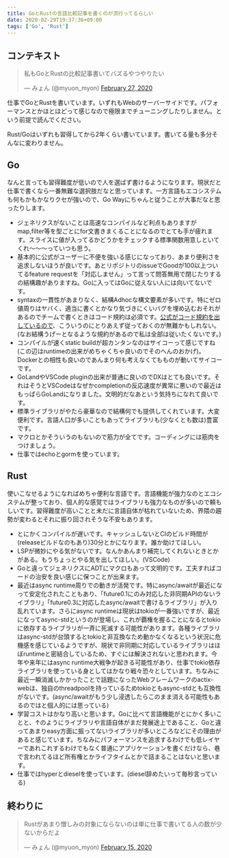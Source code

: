 ```yaml
---
title: GoとRustの言語比較記事を書くのが流行ってるらしい
date: 2020-02-29T19:37:36+09:00
tags: ['Go', 'Rust']
---
```


## コンテキスト

<blockquote class="twitter-tweet"><p lang="ja" dir="ltr">私もGoとRustの比較記事書いてバズるやつやりたい</p>&mdash; みょん (@myuon_myon) <a href="https://twitter.com/myuon_myon/status/1232892753438052352?ref_src=twsrc%5Etfw">February 27, 2020</a></blockquote> <script async src="https://platform.twitter.com/widgets.js" charset="utf-8"></script>


仕事でGoとRustを書いています。いずれもWebのサーバーサイドです。パフォーマンスとかほとほどって感じなので極限までチューニングしたりしません。という前提で読んでください。

Rust/Goはいずれも習得してから2年くらい書いています。書いてる量も多分そんなに変わりません。

## Go

なんと言っても習得難度が低いので人を選ばず書けるようになります。現状だと仕事で書くなら一番無難な選択肢だなと思っています。一方言語もエコシステムも何もかもかなりクセが強いので、Go Wayにちゃんと従うことが大事だなと思ったりします。

- ジェネリクスがないことは高速なコンパイルなど利点もありますがmap,filter等を型ごとにfor文書きまくることになるのでとても手が疲れます。スライスに値が入ってるかどうかをチェックする標準関数用意しといてくれ〜〜〜っていつも思う。
- 基本的に公式がユーザーに不便を強いる感じになっており、あまり便利さを追求しないほうが良いです。あとリポジトリのissueでGoodが100以上ついてるfeature requestを「対応しません」って言って問答無用で閉じたりするの結構趣がありますね。Goに入ってはGoに従えない人には向いてないです。
- syntaxの一貫性があまりなく、結構Adhocな構文要素が多いです。特にゼロ値周りはヤバく、適当に書くとかなり気づきにくいバグを埋め込むおそれがあるのでチームで書くときはコード規約は必須です。[公式がコード規約を出しているので](https://github.com/golang/go/wiki/CodeReviewComments)、こういうのにとりあえず従っておくのが無難かもしれない。(なお結構うげーとなるような規約があるので私は全部は従いたくないです。)
- コンパイルが速くstatic buildが超カンタンなのはサイコーって感じですね(この辺はruntimeの出来がめちゃくちゃ良いのでそのへんのおかげ)。Dockerとの相性も良いのであんまり何も考えなくてもものが動いてサイコーです。
- GoLandやVSCode pluginの出来が普通に良いのでDXはとても良いです。それはそうとVSCodeはなぜかcompletionの反応速度が異常に悪いので最近はもっぱらGoLandになりました。文明的だなあという気持ちになれて良いです。
- 標準ライブラリがやたら豪華なので結構何でも提供してくれています。大変便利です。言語人口が多いこともあってライブラリも(少なくとも数は)豊富です。
- マクロとかそういうのもないので筋力が全てです。コーディングには筋肉をつけましょう。
- 仕事ではechoとgormを使っています。

## Rust

使いこなせるようになればめちゃ便利な言語です。言語機能が強力なのとエコシステムが整っており、個人的な感覚ではライブラリも強力なものが多いので頼もしいです。習得難度が高いことと未だに言語自体が枯れていないため、界隈の趨勢が変わるとそれに振り回されそうな不安もあります。

- とにかくコンパイルが遅いです。キャッシュしないとCIのビルド時間が(releaseビルドなのもあり)30分とかになります。誰か助けてほしい。
- LSPが微妙にやる気がないです。なんかあんまり補完してくれないときとかがある。もうちょっとやる気を出してほしい。(VSCode)
- Goと違ってジェネリクスにADTにマクロもあって文明的です。工夫すればコードの治安を良い感じに保つことが出来ます。
- 最近はasync runtime周りでの動きが活発です。特にasync/awaitが最近になって安定化されたこともあり、「future0.1にのみ対応した非同期APIのないライブラリ」「future0.3に対応したasync/awaitで書けるライブラリ」が入り乱れています。さらにasync runtimeは現状はtokioが一番強いですが、最近になってasync-stdというのが登場し、これが覇権を握ることになるとtokioに依存するライブラリが一斉に死滅する可能性があります。各種ライブラリはasync-stdが台頭するとtokioと非互換なため動かなくなるという状況に危機感を感じているようですが、現状で非同期に対応しているライブラリはほぼruntimeと密結合しているため、すぐには解決されないと思われます。今年や来年にはasync runtime大戦争が起きる可能性があり、仕事でtokio依存ライブラリを使っている身としてはかなり戦々恐々としています。ちなみに最近一瞬消滅しかかったことで話題になったWebフレームワークのactix-webは、独自のthreadpoolを持っているためtokioともasync-stdとも互換性がないです。(async/awaitがもう少し浸透したらこのまま消える可能性もあるのではと個人的には思っている)
- 学習コストはかなり高いと思います。Goに比べて言語機能がとにかく多いことと、↑のようにライブラリや言語自体がまだ発展途上であること、Goと違ってあまりeasy方面に振ってないライブラリが多いところなどにその理由があると感じています。ちなみにパフォーマンスを追求するわけでも低レイヤーであれこれするわけでもなく普通にアプリケーションを書くだけなら、巷で言われてるほど所有権とかライフタイムとかで詰まることはないと思います。
- 仕事ではhyperとdieselを使っています。(diesel辞めたいって毎秒言っている)

## 終わりに

<blockquote class="twitter-tweet"><p lang="ja" dir="ltr">Rustがあまり憎しみの対象にならないのは単に仕事で書いてる人の数が少ないからだよ</p>&mdash; みょん (@myuon_myon) <a href="https://twitter.com/myuon_myon/status/1228615502789898241?ref_src=twsrc%5Etfw">February 15, 2020</a></blockquote> <script async src="https://platform.twitter.com/widgets.js" charset="utf-8"></script>
